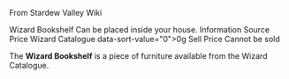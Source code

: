 From Stardew Valley Wiki

Wizard Bookshelf Can be placed inside your house. Information Source Price Wizard Catalogue data-sort-value="0"&gt;0g Sell Price Cannot be sold

The **Wizard Bookshelf** is a piece of furniture available from the Wizard Catalogue.